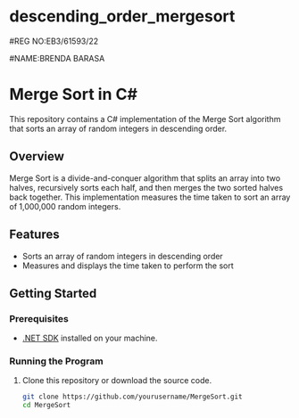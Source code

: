 # descending_order_mergesort
#REG NO:EB3/61593/22

#NAME:BRENDA BARASA


# Merge Sort in C#

This repository contains a C# implementation of the Merge Sort algorithm that sorts an array of random integers in descending order.

## Overview

Merge Sort is a divide-and-conquer algorithm that splits an array into two halves, recursively sorts each half, and then merges the two sorted halves back together. This implementation measures the time taken to sort an array of 1,000,000 random integers.

## Features

- Sorts an array of random integers in descending order
- Measures and displays the time taken to perform the sort

## Getting Started

### Prerequisites

- [.NET SDK](https://dotnet.microsoft.com/download) installed on your machine.

### Running the Program

1. Clone this repository or download the source code.

   ```bash
   git clone https://github.com/yourusername/MergeSort.git
   cd MergeSort

